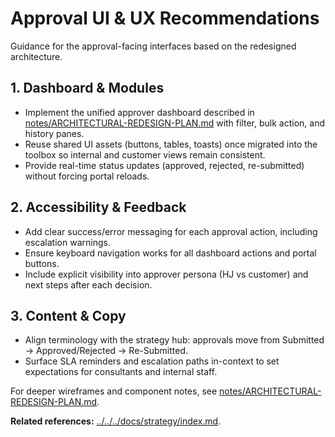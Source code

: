 # Approval UI & UX Recommendations

Guidance for the approval-facing interfaces based on the redesigned architecture.

## 1. Dashboard & Modules
- Implement the unified approver dashboard described in [notes/ARCHITECTURAL-REDESIGN-PLAN.md](notes/ARCHITECTURAL-REDESIGN-PLAN.md) with filter, bulk action, and history panes.
- Reuse shared UI assets (buttons, tables, toasts) once migrated into the toolbox so internal and customer views remain consistent.
- Provide real-time status updates (approved, rejected, re-submitted) without forcing portal reloads.

## 2. Accessibility & Feedback
- Add clear success/error messaging for each approval action, including escalation warnings.
- Ensure keyboard navigation works for all dashboard actions and portal buttons.
- Include explicit visibility into approver persona (HJ vs customer) and next steps after each decision.

## 3. Content & Copy
- Align terminology with the strategy hub: approvals move from Submitted → Approved/Rejected → Re-Submitted.
- Surface SLA reminders and escalation paths in-context to set expectations for consultants and internal staff.

For deeper wireframes and component notes, see [notes/ARCHITECTURAL-REDESIGN-PLAN.md](notes/ARCHITECTURAL-REDESIGN-PLAN.md).

**Related references:** [../../../docs/strategy/index.md](../../../docs/strategy/index.md).
